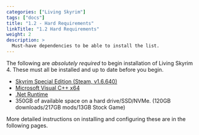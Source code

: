```yaml
---
categories: ["Living Skyrim"]
tags: ["docs"] 
title: "1.2 - Hard Requirements"
linkTitle: "1.2 Hard Requirements"
weight: 2
description: >
  Must-have dependencies to be able to install the list.
---
```


The following are *absolutely required* to begin installation of Living Skyrim 4. These must all be installed and up to date before you begin.

- [Skyrim Special Edition (Steam, v1.6.640)](https://store.steampowered.com/app/489830/The_Elder_Scrolls_V_Skyrim_Special_Edition/)
- [Microsoft Visual C++ x64](https://aka.ms/vs/16/release/vc_redist.x64.exe)
- [.Net Runtime](https://dotnet.microsoft.com/en-us/download/dotnet/5.0/runtime)
- 350GB of available space on a hard drive/SSD/NVMe. (120GB downloads/217GB mods/13GB Stock Game)

More detailed instructions on installing and configuring these are in the following pages.